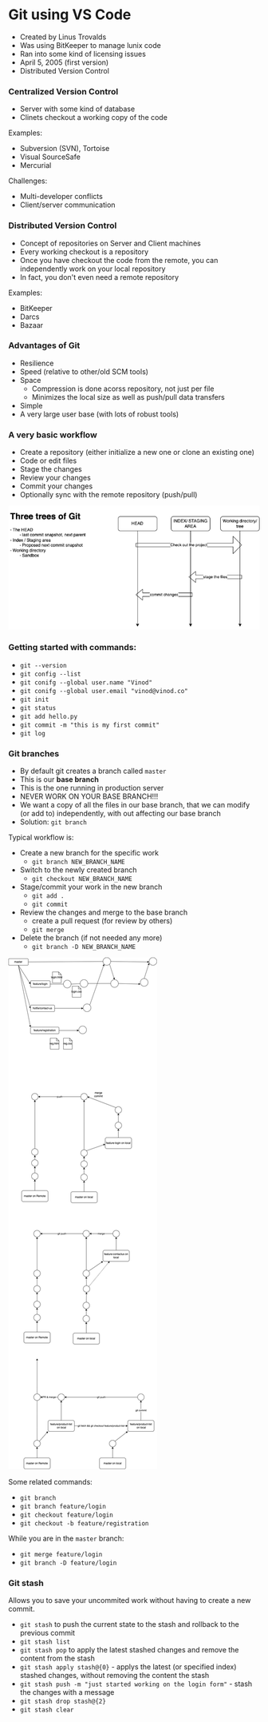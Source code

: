 # Git using VS Code

-   Created by Linus Trovalds
-   Was using BitKeeper to manage lunix code
-   Ran into some kind of licensing issues
-   April 5, 2005 (first version)
-   Distributed Version Control

### Centralized Version Control

-   Server with some kind of database
-   Clinets checkout a working copy of the code

Examples:

-   Subversion (SVN), Tortoise
-   Visual SourceSafe
-   Mercurial

Challenges:

-   Multi-developer conflicts
-   Client/server communication

### Distributed Version Control

-   Concept of repositories on Server and Client machines
-   Every working checkout is a repository
-   Once you have checkout the code from the remote, you can independently work on your local repository
-   In fact, you don't even need a remote repository

Examples:

-   BitKeeper
-   Darcs
-   Bazaar

### Advantages of Git

-   Resilience
-   Speed (relative to other/old SCM tools)
-   Space
    -   Compression is done acorss repository, not just per file
    -   Minimizes the local size as well as push/pull data transfers
-   Simple
-   A very large user base (with lots of robust tools)

### A very basic workflow

-   Create a repository (either initialize a new one or clone an existing one)
-   Code or edit files
-   Stage the changes
-   Review your changes
-   Commit your changes
-   Optionally sync with the remote repository (push/pull)

![](./images/tree.dio.png)

### Getting started with commands:

-   `git --version`
-   `git config --list`
-   `git conifg --global user.name "Vinod"`
-   `git conifg --global user.email "vinod@vinod.co"`
-   `git init`
-   `git status`
-   `git add hello.py`
-   `git commit -m "this is my first commit"`
-   `git log`

### Git branches

-   By default git creates a branch called `master`
-   This is our **base branch**
-   This is the one running in production server
-   NEVER WORK ON YOUR BASE BRANCH!!!
-   We want a copy of all the files in our base branch, that we can modify (or add to) independently, with out affecting our base branch
-   Solution: `git branch`

Typical workflow is:

-   Create a new branch for the specific work
    -   `git branch NEW_BRANCH_NAME`
-   Switch to the newly created branch
    -   `git checkout NEW_BRANCH_NAME`
-   Stage/commit your work in the new branch
    -   `git add .`
    -   `git commit`
-   Review the changes and merge to the base branch
    -   create a pull request (for review by others)
    -   `git merge`
-   Delete the branch (if not needed any more)
    -   `git branch -D NEW_BRANCH_NAME`

![](./images/branch.dio.png)

Some related commands:

-   `git branch`
-   `git branch feature/login`
-   `git checkout feature/login`
-   `git checkout -b feature/registration`

While you are in the `master` branch:

-   `git merge feature/login`
-   `git branch -D feature/login`


### Git stash

Allows you to save your uncommited work without having to create a new commit.

- `git stash` to push the current state to the stash and rollback to the previous commit
- `git stash list`
- `git stash pop` to apply the latest stashed changes and remove the content from the stash
- `git stash apply stash@{0}` - applys the latest (or specified index) stashed changes, without removing the content the stash
- `git stash push -m "just started working on the login form"` - stash the changes with a message
- `git stash drop stash@{2}`
- `git stash clear`

